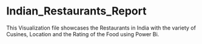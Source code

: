 # Indian_Restaurants_Report
This Visualization file showcases the Restaurants in India with the variety of Cusines, Location and the Rating of the Food using Power Bi.

